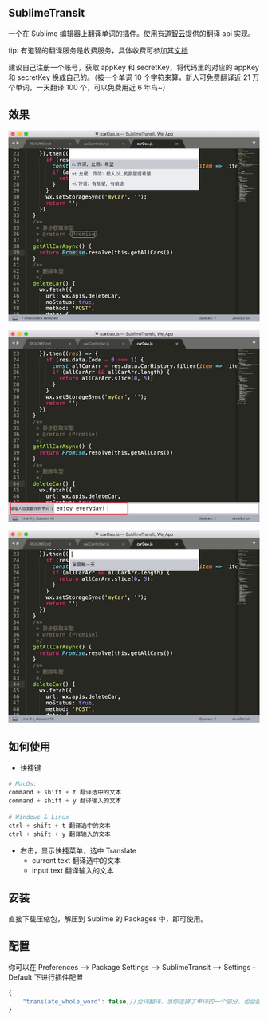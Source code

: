 ## SublimeTransit

一个在 Sublime 编辑器上翻译单词的插件。使用[有道智云](http://ai.youdao.com/docs/doc-trans-api.s#p02)提供的翻译 api 实现。

tip: 有道智的翻译服务是收费服务，具体收费可参加其[文档](http://ai.youdao.com/docs/doc-trans-price.s#p03)

建议自己注册一个账号，获取 appKey 和 secretKey，将代码里的对应的 appKey 和 secretKey 换成自己的。（按一个单词 10 个字符来算，新人可免费翻译近 21 万个单词，一天翻译 100 个，可以免费用近 6 年鸟~）


## 效果

![翻译选中文本](./pics/_01_translate_select_text.jpeg)

![输入文本](./pics/_02_translate_input_text_1.jpeg)

![翻译输入文本](./pics/_02_translate_input_text_2.jpeg)

## 如何使用

- 快捷键

```python
# MacOs:
command + shift + t 翻译选中的文本
command + shift + y 翻译输入的文本

# Windows & Linux
ctrl + shift + t 翻译选中的文本
ctrl + shift + y 翻译输入的文本
```

- 右击，显示快捷菜单，选中 Translate
  - current text  翻译选中的文本
  - input text    翻译输入的文本

## 安装
直接下载压缩包，解压到 Sublime 的 Packages 中，即可使用。

## 配置

你可以在 Preferences --> Package Settings --> SublimeTransit --> Settings - Default 下进行插件配置
```js
{
    "translate_whole_word": false,//全词翻译，当你选择了单词的一个部分，也会翻译整个单词
}
```

